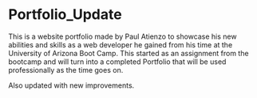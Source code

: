 # Portfolio_Update

This is a website portfolio made by Paul Atienzo to showcase his new abilities and skills as a web developer he gained from his time at the University of Arizona Boot Camp. This started as an assignment from the bootcamp and will turn into a completed Portfolio that will be used professionally as the time goes on.

Also updated with new improvements.
